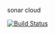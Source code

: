 sonar cloud


[![Build Status](https://travis-ci.org/meenaanand/newcountryproject.svg?branch=master)](https://travis-ci.org/meenaanand/newcountryproject)

